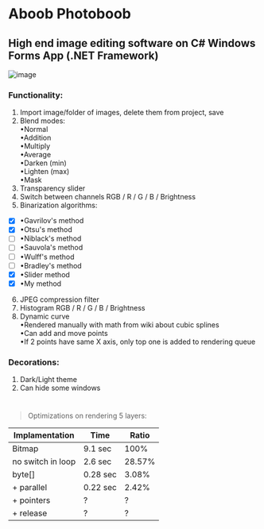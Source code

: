 # Aboob Photoboob
## High end image editing software on C# Windows Forms App (.NET Framework)
![image](https://user-images.githubusercontent.com/82185066/162346693-05942bf3-da61-4af8-8528-b0efdcce6bdd.png)
### Functionality:

1. Import image/folder of images, delete them from project, save
2. Blend modes:<br />
  •Normal<br />
  •Addition<br />
  •Multiply<br />
  •Average<br />
  •Darken (min)<br />
  •Lighten (max)<br />
  •Mask
3. Transparency slider
4. Switch between channels RGB / R / G / B / Brightness
5. Binarization algorithms:<br />
  - [x] •Gavrilov's method<br />
  - [x] •Otsu's method<br />
  - [ ] •Niblack's method<br />
  - [ ] •Sauvola's method<br />
  - [ ] •Wulff's method<br />
  - [ ] •Bradley's method<br />
  - [x] •Slider method
  - [x] •My method
6. JPEG compression filter
7. Histogram RGB / R / G / B / Brightness
8. Dynamic curve<br />
  •Rendered manually with math from wiki about cubic splines<br />
  •Can add and move points<br />
  •If 2 points have same X axis, only top one is added to rendering queue<br />

### Decorations:

1. Dark/Light theme
2. Can hide some windows
  
  #
> Optimizations on rendering 5 layers:

| Implamentation  | Time | Ratio |
| ------------- | ------------- | ------------- |
| Bitmap  | 9.1 sec  | 100%  |
| no switch in loop | 2.6 sec  | 28.57%  |
| byte[]  | 0.28 sec  | 3.08%  |
| + parallel  | 0.22 sec  | 2.42%  |
| + pointers  | ?  | ?  |
| + release  | ?  | ?  |
